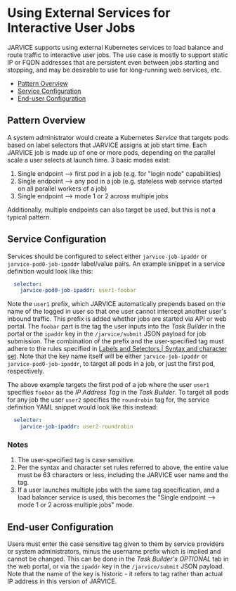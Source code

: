 # Using External Services for Interactive User Jobs

JARVICE supports using external Kubernetes services to load balance and route traffic to interactive user jobs.  The use case is mostly to support static IP or FQDN addresses that are persistent even between jobs starting and stopping, and may be desirable to use for long-running web services, etc.

* [Pattern Overview](#pattern-overview)
* [Service Configuration](#service-configuration)
* [End-user Configuration](#end-user-configuration)

## Pattern Overview

A system administrator would create a Kubernetes *Service* that targets pods based on label selectors that JARVICE assigns at job start time.  Each JARVICE job is made up of one or more pods, depending on the parallel scale a user selects at launch time.  3 basic modes exist:

1. Single endpoint --> first pod in a job (e.g. for "login node" capabilities)
2. Single endpoint --> any pod in a job (e.g. stateless web service started on all parallel workers of a job)
3. Single endpoint --> mode 1 or 2 across multiple jobs

Additionally, multiple endpoints can also target be used, but this is not a typical pattern.

## Service Configuration

Services should be configured to select either `jarvice-job-ipaddr` or `jarvice-pod0-job-ipaddr` label/value pairs.  An example snippet in a service definition would look like this:
```yaml
  selector:
    jarvice-pod0-job-ipaddr: user1-foobar
```

Note the `user1` prefix, which JARVICE automatically prepends based on the name of the logged in user so that one user cannot intercept another user's inbound traffic.  This prefix is added whether jobs are started via API or web portal.  The `foobar` part is the tag the user inputs into the *Task Builder* in the portal or the `ipaddr` key in the `/jarvice/submit` JSON payload for job submission.  The combination of the prefix and the user-specified tag must adhere to the rules specified in [Labels and Selectors | Syntax and character set](https://kubernetes.io/docs/concepts/overview/working-with-objects/labels/#syntax-and-character-set).  Note that the key name itself will be either `jarvice-job-ipaddr` or `jarvice-pod0-job-ipaddr`, to target all pods in a job, or just the first pod, respectively.

The above example targets the first pod of a job where the user `user1` specifies `foobar` as the *IP Address Tag* in the *Task Builder*.  To target all pods for any job the user `user2` specifies the `roundrobin` tag for, the service definition YAML snippet would look like this instead:
```yaml
  selector:
    jarvice-job-ipaddr: user2-roundrobin
```

### Notes
1. The user-specified tag is case sensitive.
2. Per the syntax and character set rules referred to above, the entire value must be 63 characters or less, including the JARVICE user name and the tag.
3. If a user launches multiple jobs with the same tag specification, and a load balancer service is used, this becomes the "Single endpoint --> mode 1 or 2 across multiple jobs" mode.

## End-user Configuration

Users must enter the case sensitive tag given to them by service providers or system administrators, minus the username prefix which is implied and cannot be changed.  This can be done in the *Task Builder's* *OPTIONAL* tab in the web portal, or via the `ipaddr` key in the `/jarvice/submit` JSON payload.  Note that the name of the key is historic - it refers to tag rather than actual IP address in this version of JARVICE.
